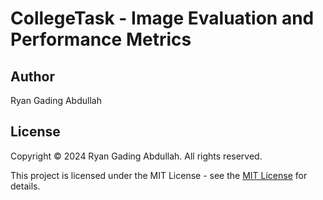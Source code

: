 # CollegeTask - Image Evaluation and Performance Metrics

## Author

Ryan Gading Abdullah

## License

Copyright &copy; 2024 Ryan Gading Abdullah. All rights reserved.

This project is licensed under the MIT License - see the [MIT License](LICENSE) for details.
